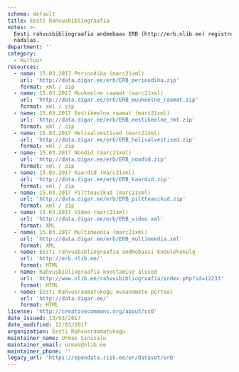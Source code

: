 ```yaml
---
schema: default
title: Eesti Rahvusbibliograafia
notes: >-
  Eesti rahvusbibliograafia andmebaas ERB (http://erb.nlib.ee) registreerib andmed rahvusteavikute kohta. Rahvusteavikutena käsitletakse Eestis kõigis keeltes ning välismaal eesti keeles avaldatud väljaandeid, Eesti autorite teoseid ja nende tõlkeid sõltumata nende füüsilisest kandjast (paber, elektrooniline kandja). ERB koostamise põhimõtted on fikseeritud dokumendis Rahvusbibliograafia koostamise alused. Andmebaasi täiendatakse uute andmetega pidevalt, kuid mitte harvemini kui üks kord
  nädalas.
department: ''
category:
  - Kultuur
resources:
  - name: 15.03.2017 Perioodika (marc21xml)
    url: 'http://data.digar.ee/erb/ERB_perioodika.zip'
    format: xml / zip
  - name: 15.03.2017 Muukeelne raamat (marc21xml)
    url: 'http://data.digar.ee/erb/ERB_muukeelne_raamat.zip'
    format: xml / zip
  - name: 15.03.2017 Eestikeelne raamat (marc21xml)
    url: 'http://data.digar.ee/erb/ERB_eestikeelne_rmt.zip'
    format: xml / zip
  - name: 15.03.2017 Helisalvestised (marc21xml)
    url: 'http://data.digar.ee/erb/ERB_helisalvestised.zip'
    format: xml / zip
  - name: 15.03.2017 Noodid (marc21xml)
    url: 'http://data.digar.ee/erb/ERB_noodid.zip'
    format: xml / zip
  - name: 15.03.2017 Kaardid (marc21xml)
    url: 'http://data.digar.ee/erb/ERB_kaardid.zip'
    format: xml / zip
  - name: 15.03.2017 Piltteavikud (marc21xml)
    url: 'http://data.digar.ee/erb/ERB_piltteavikud.zip'
    format: xml / zip
  - name: 15.03.2017 Video (marc21xml)
    url: 'http://data.digar.ee/erb/ERB_video.xml'
    format: XML
  - name: 15.03.2017 Multimeedia (marc21xml)
    url: 'http://data.digar.ee/erb/ERB_multimeedia.xml'
    format: XML
  - name: Eesti rahvusbibliograafia andmebaasi kodulehekülg
    url: 'http://erb.nlib.ee/'
    format: HTML
  - name: Rahvusbibliograafia koostamise alused
    url: 'http://www.nlib.ee/rahvusbibliograafia/index.php?id=12233'
    format: HTML
  - name: Eesti Rahvusraamatukogu avaandmete portaal
    url: 'http://data.digar.ee/'
    format: HTML
license: 'http://creativecommons.org/about/cc0'
date_issued: 13/03/2017
date_modified: 13/03/2017
organization: Eesti Rahvusraamatukogu
maintainer_name: Urmas Sinisalu
maintainer_email: urmas@nlib.ee
maintainer_phone: ''
legacy_url: 'https://opendata.riik.ee/en/dataset/erb'
---
```

